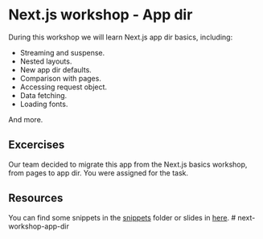 # Next.js workshop - App dir
During this workshop we will learn Next.js app dir basics, including:

* Streaming and suspense.
* Nested layouts.
* New app dir defaults.
* Comparison with pages.
* Accessing request object.
* Data fetching.
* Loading fonts.

And more.

## Excercises
Our team decided to migrate this app from the Next.js basics workshop, from pages to app dir. You were assigned for the task.

## Resources
You can find some snippets in the [snippets](./snippets) folder or slides in [here](https://docs.google.com/presentation/d/1rwlTXZvKuaqqFLfuyAwA3j3GZOOnT7r0YmI32Hmc_Rg?usp=sharing).
#   n e x t - w o r k s h o p - a p p - d i r  
 
